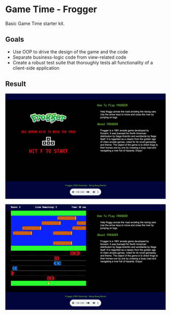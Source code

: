 # Game Time - Frogger

Basic Game Time starter kit.

## Goals

* Use OOP to drive the design of the game and the code
* Separate business-logic code from view-related code
* Create a robust test suite that thoroughly tests all functionality of a client-side application

## Result

[![frogger game start screen](images/final-game-start.png)]()

[![frogger game playing screen](images/final-game-active.png)]()

